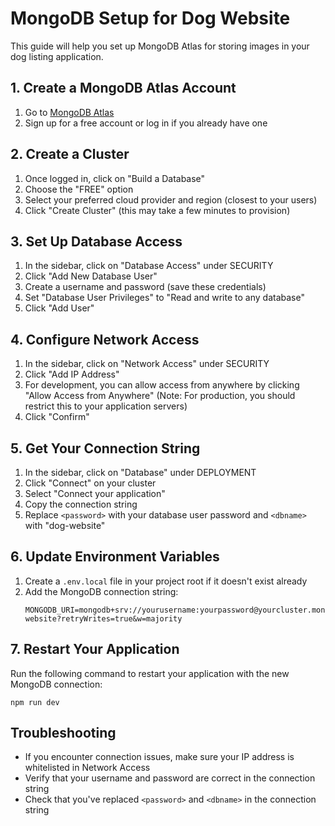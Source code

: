 # MongoDB Setup for Dog Website

This guide will help you set up MongoDB Atlas for storing images in your dog listing application.

## 1. Create a MongoDB Atlas Account

1. Go to [MongoDB Atlas](https://www.mongodb.com/cloud/atlas/register)
2. Sign up for a free account or log in if you already have one

## 2. Create a Cluster

1. Once logged in, click on "Build a Database"
2. Choose the "FREE" option
3. Select your preferred cloud provider and region (closest to your users)
4. Click "Create Cluster" (this may take a few minutes to provision)

## 3. Set Up Database Access

1. In the sidebar, click on "Database Access" under SECURITY
2. Click "Add New Database User"
3. Create a username and password (save these credentials)
4. Set "Database User Privileges" to "Read and write to any database"
5. Click "Add User"

## 4. Configure Network Access

1. In the sidebar, click on "Network Access" under SECURITY
2. Click "Add IP Address"
3. For development, you can allow access from anywhere by clicking "Allow Access from Anywhere" 
   (Note: For production, you should restrict this to your application servers)
4. Click "Confirm"

## 5. Get Your Connection String

1. In the sidebar, click on "Database" under DEPLOYMENT
2. Click "Connect" on your cluster
3. Select "Connect your application"
4. Copy the connection string
5. Replace `<password>` with your database user password and `<dbname>` with "dog-website"

## 6. Update Environment Variables

1. Create a `.env.local` file in your project root if it doesn't exist already
2. Add the MongoDB connection string:
   ```
   MONGODB_URI=mongodb+srv://yourusername:yourpassword@yourcluster.mongodb.net/dog-website?retryWrites=true&w=majority
   ```

## 7. Restart Your Application

Run the following command to restart your application with the new MongoDB connection:

```
npm run dev
```

## Troubleshooting

- If you encounter connection issues, make sure your IP address is whitelisted in Network Access
- Verify that your username and password are correct in the connection string
- Check that you've replaced `<password>` and `<dbname>` in the connection string 